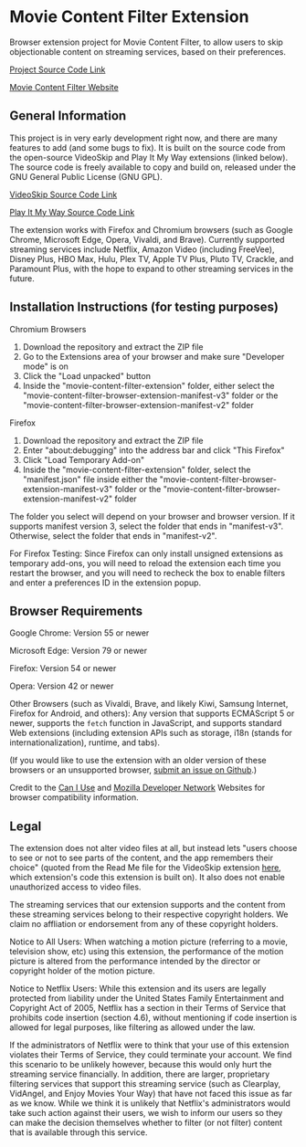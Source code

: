 # Movie Content Filter Extension
Browser extension project for Movie Content Filter, to allow users to skip objectionable content on streaming services, based on their preferences.

[Project Source Code Link](https://github.com/jacob-willden/movie-content-filter-extension/)

[Movie Content Filter Website](https://www.moviecontentfilter.com/)

## General Information
This project is in very early development right now, and there are many features to add (and some bugs to fix). It is built on the source code from the open-source VideoSkip and Play It My Way extensions (linked below). The source code is freely available to copy and build on, released under the GNU General Public License (GNU GPL).

[VideoSkip Source Code Link](https://github.com/fruiz500/VideoSkip-extension/)

[Play It My Way Source Code Link](https://github.com/rdp/sensible-cinema/)

The extension works with Firefox and Chromium browsers (such as Google Chrome, Microsoft Edge, Opera, Vivaldi, and Brave). Currently supported streaming services include Netflix, Amazon Video (including FreeVee), Disney Plus, HBO Max, Hulu, Plex TV, Apple TV Plus, Pluto TV, Crackle, and Paramount Plus, with the hope to expand to other streaming services in the future.

## Installation Instructions (for testing purposes)

Chromium Browsers

1. Download the repository and extract the ZIP file
2. Go to the Extensions area of your browser and make sure "Developer mode" is on
3. Click the "Load unpacked" button
4. Inside the "movie-content-filter-extension" folder, either select the "movie-content-filter-browser-extension-manifest-v3" folder or the "movie-content-filter-browser-extension-manifest-v2" folder

Firefox

1. Download the repository and extract the ZIP file
2. Enter "about:debugging" into the address bar and click "This Firefox"
3. Click "Load Temporary Add-on"
4. Inside the "movie-content-filter-extension" folder, select the "manifest.json" file inside either the "movie-content-filter-browser-extension-manifest-v3" folder or the "movie-content-filter-browser-extension-manifest-v2" folder

The folder you select will depend on your browser and browser version. If it supports manifest version 3, select the folder that ends in "manifest-v3". Otherwise, select the folder that ends in "manifest-v2".

For Firefox Testing: Since Firefox can only install unsigned extensions as temporary add-ons, you will need to reload the extension each time you restart the browser, and you will need to recheck the box to enable filters and enter a preferences ID in the extension popup.

## Browser Requirements

Google Chrome: Version 55 or newer

Microsoft Edge: Version 79 or newer

Firefox: Version 54 or newer

Opera: Version 42 or newer

Other Browsers (such as Vivaldi, Brave, and likely Kiwi, Samsung Internet, Firefox for Android, and others): Any version that supports ECMAScript 5 or newer, supports the `fetch` function in JavaScript, and supports standard Web extensions (including extension APIs such as storage, i18n (stands for internationalization), runtime, and tabs).

(If you would like to use the extension with an older version of these browsers or an unsupported browser, [submit an issue on Github](https://github.com/jacob-willden/movie-content-filter-extension/issues).)

Credit to the [Can I Use](https://caniuse.com/) and [Mozilla Developer Network](https://developer.mozilla.org/) Websites for browser compatibility information.

## Legal

The extension does not alter video files at all, but instead lets "users choose to see or not to see parts of the content, and the app remembers their choice" (quoted from the Read Me file for the VideoSkip extension [here](https://github.com/fruiz500/VideoSkip-extension/blob/master/README.md), which extension's code this extension is built on). It also does not enable unauthorized access to video files.

The streaming services that our extension supports and the content from these streaming services belong to their respective copyright holders. We claim no affliation or endorsement from any of these copyright holders.

Notice to All Users: When watching a motion picture (referring to a movie, television show, etc) using this extension, the performance of the motion picture is altered from the performance intended by the director or copyright holder of the motion picture.

Notice to Netflix Users: While this extension and its users are legally protected from liability under the United States Family Entertainment and Copyright Act of 2005, Netflix has a section in their Terms of Service that prohibits code insertion (section 4.6), without mentioning if code insertion is allowed for legal purposes, like filtering as allowed under the law. 

If the administrators of Netflix were to think that your use of this extension violates their Terms of Service, they could terminate your account. We find this scenario to be unlikely however, because this would only hurt the streaming service financially. In addition, there are larger, proprietary filtering services that support this streaming service (such as Clearplay, VidAngel, and Enjoy Movies Your Way) that have not faced this issue as far as we know. While we think it is unlikely that Netflix's administrators would take such action against their users, we wish to inform our users so they can make the decision themselves whether to filter (or not filter) content that is available through this service.
